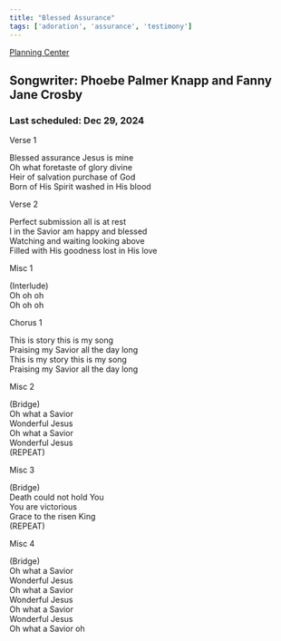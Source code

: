 ```yaml
---
title: "Blessed Assurance"
tags: ['adoration', 'assurance', 'testimony']
---
```


[Planning Center](https://services.planningcenteronline.com/songs/12501715)

## Songwriter: Phoebe Palmer Knapp and Fanny Jane Crosby
### Last scheduled: Dec 29, 2024          

Verse 1  
  
Blessed assurance Jesus is mine  
Oh what foretaste of glory divine  
Heir of salvation purchase of God  
Born of His Spirit washed in His blood  
  
Verse 2  
  
Perfect submission all is at rest  
I in the Savior am happy and blessed  
Watching and waiting looking above  
Filled with His goodness lost in His love  
  
Misc 1  
  
(Interlude)  
Oh oh oh  
Oh oh oh  
  
Chorus 1  
  
This is story this is my song  
Praising my Savior all the day long  
This is my story this is my song  
Praising my Savior all the day long  
  
Misc 2  
  
(Bridge)  
Oh what a Savior  
Wonderful Jesus  
Oh what a Savior  
Wonderful Jesus  
(REPEAT)  
  
Misc 3  
  
(Bridge)  
Death could not hold You  
You are victorious  
Grace to the risen King  
(REPEAT)  
  
Misc 4  
  
(Bridge)  
Oh what a Savior  
Wonderful Jesus  
Oh what a Savior  
Wonderful Jesus  
Oh what a Savior  
Wonderful Jesus  
Oh what a Savior oh

